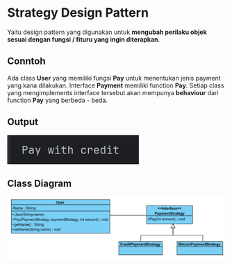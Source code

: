 # Strategy Design Pattern

Yaitu design pattern yang digunakan untuk **mengubah perilaku objek sesuai dengan fungsi / fituru yang ingin diterapkan**.

## Conntoh
Ada class **User** yang memiliki fungsi **Pay** untuk menentukan jenis payment yang kana dilakukan. Interface **Payment** memiliki function **Pay**. Setiap class yang mengimplements interface tersebut akan mempunya **behaviour** dari function **Pay** yang berbeda - beda.

## Output
![output](./src/img/screenshot/output.png)

## Class Diagram
![class_diagram](./src/img/screenshot/Strartegy.png)